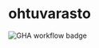 # ohtuvarasto

![GHA workflow badge](https://github.com/kimtakala/ohtuvarasto/workflows/CI/badge.svg)
